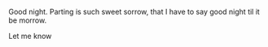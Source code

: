 Good night. Parting is such sweet sorrow, that I have to say good night til it be morrow.


Let me know

